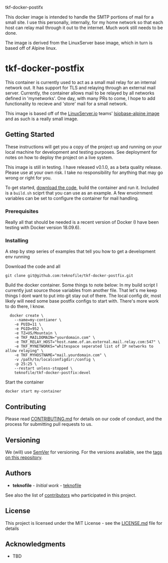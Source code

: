 tkf-docker-postifx

This docker image is intended to handle the SMTP portions of mail for a small site. I use this personally, internally, for my home network so that each host can relay mail through it out to the internet. Much work still needs to be done.

The image is derived from the LinuxServer base image, which in turn is based off of Alpine linux.

# tkf-docker-postfix

This container is currently used to act as a small mail relay for an internal network out. It has support for TLS and relaying through an external mail server. Currently, the container allows mail to be relayed by all networks defined in 'mynetworks'. One day, with many PRs to come, I hope to add functionality to recieve and 'store' mail for a small network.

This image is based off of the [LinuxServer.io](https://github.com/linuxserver/) teams' [lsiobase-alpine image](https://hub.docker.com/r/lsiobase/alpine) and as such is a really small image. 

## Getting Started

These instructions will get you a copy of the project up and running on your local machine for development and testing purposes. See deployment for notes on how to deploy the project on a live system.

This image is still in testing. I have released v0.1.0, as a beta quality release. Please use at your own risk. I take no responsibility for anything that may go wrong or right for you. 

To get started, <a href="https://github.com/teknofile/tkf-docker-postfix/releases/tag/v0.1.0">download the code</a>, build the container and run it. Included is a ```build.sh``` sciprt that you can use as an example. A few envoirnment variables can be set to configure the container for mail handling.

### Prerequisites

Really all that should be needed is a recent version of Docker (I have been testing with Docker version 18.09.6).


### Installing

A step by step series of examples that tell you how to get a development env running

Download the code and all
```
git clone git@github.com:teknofile/tkf-docker-postfix.git
```

Build the docker container. Some things to note below: In my build script I currently just source those variables from another file. That let's me keep things I dont want to put into git stay out of there. The local config dir, most likely will need some base postfix configs to start with. There's more work to do there, I know.
```
  docker create \
    --name=my-contianer \
    -e PUID=11 \
    -e PGID=952 \
    -e TZ=US/Mountain \
    -e TKF_MAILDOMAIN="yourdomain.com" \
    -e TKF_RELAY_HOST="host.name.of.an.external.mail.relay.com:547" \
    -e TKF_MYNETWORKS="whitespace seperated list of IP networks to allow relaying" \
    -e TKF_MYHOSTNAME="mail.yourdomain.com" \
    -v /path/to/localconfigdir:/config \
    -p 25:25 \
    --restart unless-stopped \
    teknofile/tkf-docker-postfix:devel
```

Start the container
```
docker start my-container
```

## Contributing

Please read [CONTRIBUTING.md](https://gist.github.com/PurpleBooth/b24679402957c63ec426) for details on our code of conduct, and the process for submitting pull requests to us.

## Versioning

We (will) use [SemVer](http://semver.org/) for versioning. For the versions available, see the [tags on this repository](https://github.com/your/project/tags).

## Authors

* **teknofile** - *Initial work* - [teknofile](https://teknofile.org/)

See also the list of [contributors](https://github.com/teknofile/tkf-docker-postfix/contributors) who participated in this project.

## License

This project is licensed under the MIT License - see the [LICENSE.md](LICENSE.md) file for details

## Acknowledgments

* TBD
